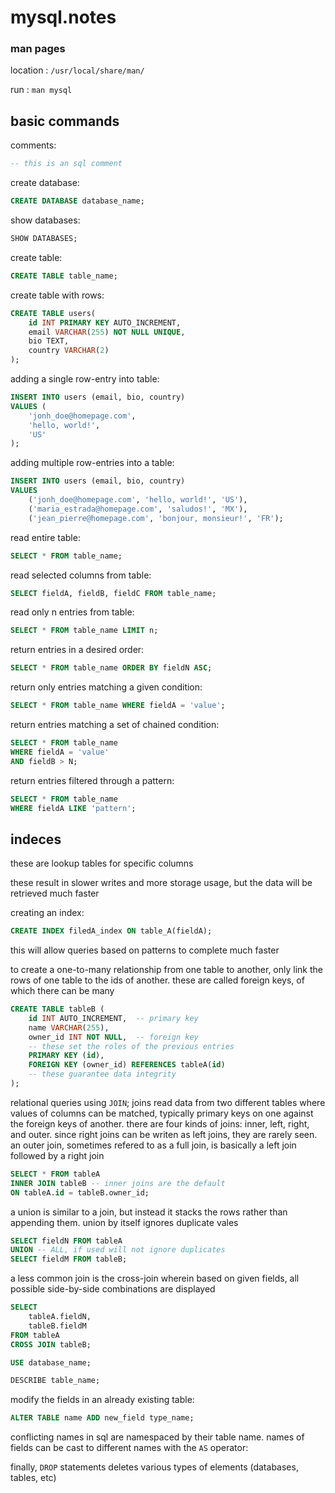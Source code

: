 # mysql.notes

### man pages
location : `/usr/local/share/man/`

run : `man mysql`


## basic commands
comments:
```sql
-- this is an sql comment
```

create database:
```sql
CREATE DATABASE database_name;
```

show databases:
```sql
SHOW DATABASES;
```

create table:
```sql
CREATE TABLE table_name;
```

create table with rows:
```sql
CREATE TABLE users(
	id INT PRIMARY KEY AUTO_INCREMENT,
	email VARCHAR(255) NOT NULL UNIQUE,
	bio TEXT,
	country VARCHAR(2)
);
```

adding a single row-entry into table:
```sql
INSERT INTO users (email, bio, country)
VALUES (
	'jonh_doe@homepage.com',
	'hello, world!',
	'US'
);
```

adding multiple row-entries into a table:
```sql
INSERT INTO users (email, bio, country)
VALUES 
	('jonh_doe@homepage.com', 'hello, world!', 'US'),
	('maria_estrada@homepage.com', 'saludos!', 'MX'),
	('jean_pierre@homepage.com', 'bonjour, monsieur!', 'FR');
```

read entire table:
```sql
SELECT * FROM table_name;
```

read selected columns from table:
```sql
SELECT fieldA, fieldB, fieldC FROM table_name;
```

read only n entries from table:
```sql
SELECT * FROM table_name LIMIT n;
```

return entries in a desired order:
```sql
SELECT * FROM table_name ORDER BY fieldN ASC;
```

return only entries matching a given condition:
```sql
SELECT * FROM table_name WHERE fieldA = 'value';
```

return entries matching a set of chained condition:
```sql
SELECT * FROM table_name 
WHERE fieldA = 'value'
AND fieldB > N;
```

return entries filtered through a pattern:
```sql
SELECT * FROM table_name 
WHERE fieldA LIKE 'pattern';
```

## indeces

these are lookup tables for specific columns

these result in slower writes and more storage usage,
but the data will be retrieved much faster

creating an index:
```sql
CREATE INDEX filedA_index ON table_A(fieldA);
```
this will allow queries based on patterns to complete much faster

to create a one-to-many relationship from one table to another,
only link the rows of one table to the ids of another.
these are called foreign keys, of which there can be many
```sql
CREATE TABLE tableB (
	id INT AUTO_INCREMENT,	-- primary key
	name VARCHAR(255),
	owner_id INT NOT NULL,	-- foreign key
	-- these set the roles of the previous entries
	PRIMARY KEY (id),
	FOREIGN KEY (owner_id) REFERENCES tableA(id)
	-- these guarantee data integrity
);
```

relational queries using `JOIN`; joins read data from two 
different tables where values of columns can be matched,
typically primary keys on one against the foreign keys of 
another. there are four kinds of joins: inner, left, 
right, and outer. since right joins can be writen as left
joins, they are rarely seen. an outer join, sometimes refered
to as a full join, is basically a left join followed by a
right join
```sql
SELECT * FROM tableA
INNER JOIN tableB -- inner joins are the default
ON tableA.id = tableB.owner_id;

```

a union is similar to a join, but instead it stacks the rows
rather than appending them. union by itself ignores duplicate vales
```sql
SELECT fieldN FROM tableA
UNION -- ALL, if used will not ignore duplicates
SELECT fieldM FROM tableB;
```

a less common join is the cross-join wherein based on given 
fields, all possible side-by-side combinations are displayed
```sql
SELECT
	tableA.fieldN,
	tableB.fieldM
FROM tableA
CROSS JOIN tableB;
```

```sql
USE database_name;
```

```sql
DESCRIBE table_name;
```

modify the fields in an already existing table:
```sql
ALTER TABLE name ADD new_field type_name;
```

conflicting names in sql are namespaced by their table name.
names of fields can be cast to different names with the `AS`
operator:

finally, `DROP` statements deletes various types of elements (databases, tables, etc)

